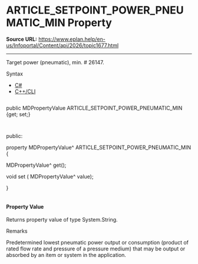 # ARTICLE_SETPOINT_POWER_PNEUMATIC_MIN Property

**Source URL:** https://www.eplan.help/en-us/Infoportal/Content/api/2026/topic1677.html

---

Target power (pneumatic), min. # 26147.

Syntax

- [C#](#i-syntax-CS)
- [C++/CLI](#i-syntax-CPP2005)

```
```
public MDPropertyValue ARTICLE_SETPOINT_POWER_PNEUMATIC_MIN {get; set;}
```
```

```
```
public:

property MDPropertyValue^ ARTICLE_SETPOINT_POWER_PNEUMATIC_MIN {

   MDPropertyValue^ get();

   void set (    MDPropertyValue^ value);

}
```
```

#### Property Value

Returns property value of type System.String.

Remarks

Predetermined lowest pneumatic power output or consumption (product of rated flow rate and pressure of a pressure medium) that may be output or absorbed by an item or system in the application.
